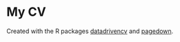 # My CV

Created with the R packages [datadrivencv](https://github.com/nstrayer/datadrivencv) and [pagedown](https://github.com/rstudio/pagedown/).
